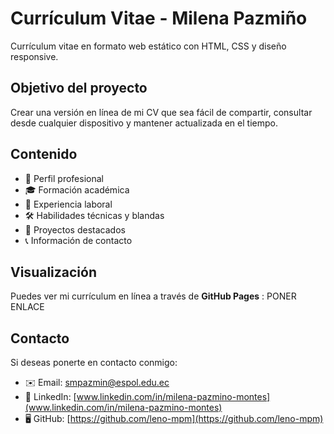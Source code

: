 # Currículum Vitae - Milena Pazmiño
Currículum vitae en formato web estático con HTML, CSS y diseño responsive.

## Objetivo del proyecto
Crear una versión en línea de mi CV que sea fácil de compartir, consultar desde cualquier dispositivo y mantener actualizada en el tiempo.  

## Contenido
- 👤 Perfil profesional  
- 🎓 Formación académica  
- 💼 Experiencia laboral  
- 🛠️ Habilidades técnicas y blandas  
- 📂 Proyectos destacados  
- 📞 Información de contacto  

## Visualización
Puedes ver mi currículum en línea a través de **GitHub Pages** :
PONER ENLACE

## Contacto
Si deseas ponerte en contacto conmigo:  
- ✉️ Email: [smpazmin@espol.edu.ec](smpazmin@espol.edu.ec)  
- 💼 LinkedIn: [www.linkedin.com/in/milena-pazmino-montes](www.linkedin.com/in/milena-pazmino-montes)  
- 🖥️ GitHub: [https://github.com/leno-mpm](https://github.com/leno-mpm)  
